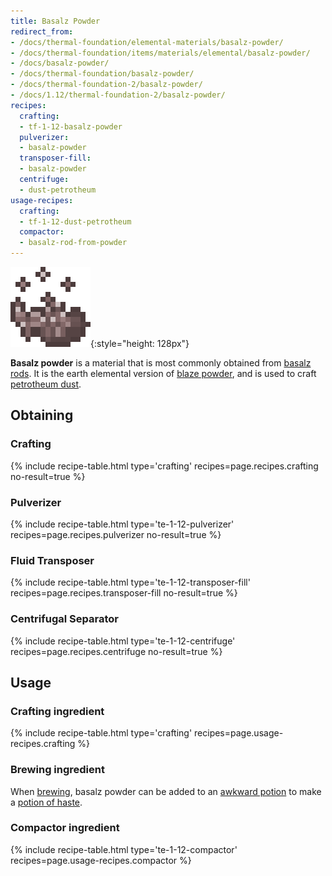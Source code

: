 ```yaml
---
title: Basalz Powder
redirect_from:
- /docs/thermal-foundation/elemental-materials/basalz-powder/
- /docs/thermal-foundation/items/materials/elemental/basalz-powder/
- /docs/basalz-powder/
- /docs/thermal-foundation/basalz-powder/
- /docs/thermal-foundation-2/basalz-powder/
- /docs/1.12/thermal-foundation-2/basalz-powder/
recipes:
  crafting:
  - tf-1-12-basalz-powder
  pulverizer:
  - basalz-powder
  transposer-fill:
  - basalz-powder
  centrifuge:
  - dust-petrotheum
usage-recipes:
  crafting:
  - tf-1-12-dust-petrotheum
  compactor:
  - basalz-rod-from-powder
---
```


![Basalz powder](/assets/images/thermal-foundation-2/basalz-powder.gif){:style="height: 128px"}


**Basalz powder** is a material that is most commonly obtained from [basalz
rods](../basalz-rod/). It is the earth elemental version of [blaze
powder](https://minecraft.wiki/w/Blaze_Powder), and is used to craft
[petrotheum dust](../petrotheum-dust/).


Obtaining
---------

### Crafting
{% include recipe-table.html type='crafting' recipes=page.recipes.crafting no-result=true %}

### Pulverizer
{% include recipe-table.html type='te-1-12-pulverizer' recipes=page.recipes.pulverizer no-result=true %}

### Fluid Transposer
{% include recipe-table.html type='te-1-12-transposer-fill' recipes=page.recipes.transposer-fill no-result=true %}

### Centrifugal Separator
{% include recipe-table.html type='te-1-12-centrifuge' recipes=page.recipes.centrifuge no-result=true %}


Usage
-----

### Crafting ingredient
{% include recipe-table.html type='crafting' recipes=page.usage-recipes.crafting %}

### Brewing ingredient
When [brewing](https://minecraft.wiki/w/Brewing), basalz powder can be
added to an [awkward
potion](https://minecraft.wiki/w/Potion#Base_potions) to make a [potion
of haste](../../cofh-core/potions/).

### Compactor ingredient
{% include recipe-table.html type='te-1-12-compactor' recipes=page.usage-recipes.compactor %}
